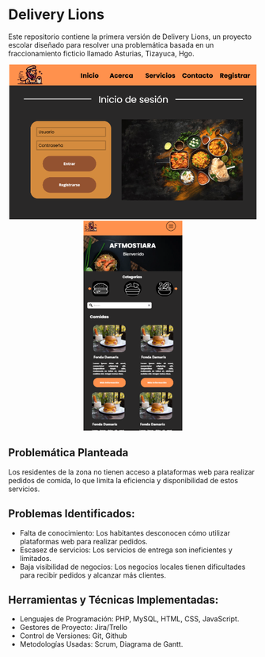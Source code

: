 ﻿# Delivery Lions
Este repositorio contiene la primera versión de Delivery Lions, un proyecto escolar diseñado para resolver una problemática basada en un fraccionamiento ficticio llamado Asturias, Tizayuca, Hgo.
<p align="center">
  <img src="docs/imgsRef/Captura%20de%20pantalla%202025-03-27%20144146.png" alt="Ejemplo de Certificado" width="500">
  <img src="docs/imgsRef/Captura%20de%20pantalla%202025-03-27%20144844.png" alt="Ejemplo de Certificado" width="200">
</p>

## Problemática Planteada 
Los residentes de la zona no tienen acceso a plataformas web para realizar pedidos de comida, lo que limita la eficiencia y disponibilidad de estos servicios.

## Problemas Identificados:
- Falta de conocimiento: Los habitantes desconocen cómo utilizar plataformas web para realizar pedidos.
- Escasez de servicios: Los servicios de entrega son ineficientes y limitados.
- Baja visibilidad de negocios: Los negocios locales tienen dificultades para recibir pedidos y alcanzar más clientes.

## Herramientas y Técnicas Implementadas:
- Lenguajes de Programación: PHP, MySQL, HTML, CSS, JavaScript.
- Gestores de Proyecto: Jira/Trello
- Control de Versiones: Git, Github
- Metodologías Usadas: Scrum, Diagrama de Gantt.

  

